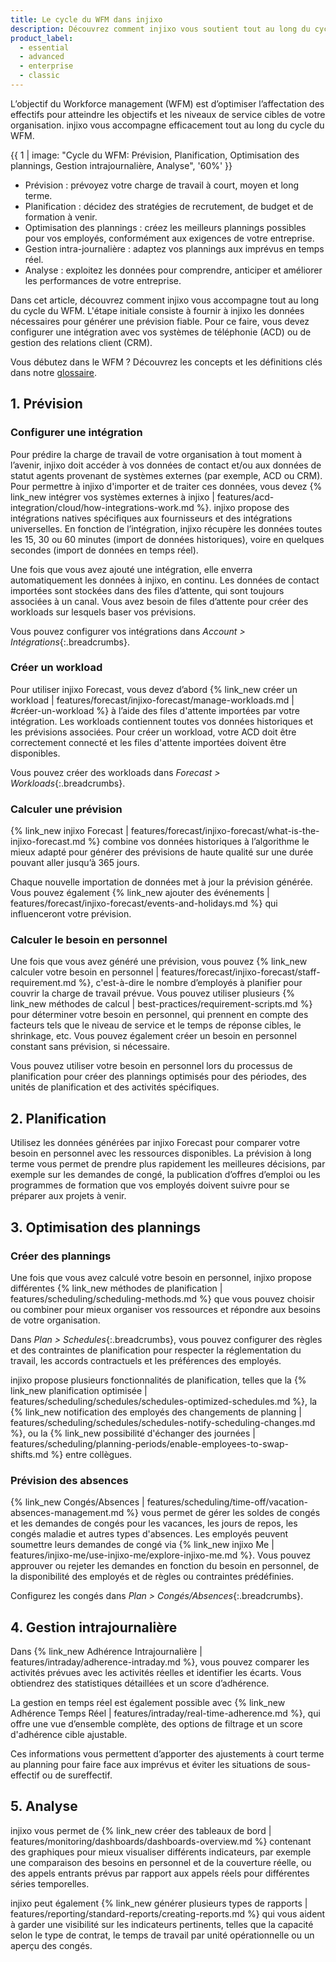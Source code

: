 ```yaml
---
title: Le cycle du WFM dans injixo
description: Découvrez comment injixo vous soutient tout au long du cycle du WFM.
product_label:
  - essential
  - advanced
  - enterprise
  - classic
---
```


L’objectif du Workforce management (WFM) est d’optimiser l’affectation des effectifs pour atteindre les objectifs et les niveaux de service cibles de votre organisation. injixo vous accompagne efficacement tout au long du cycle du WFM.

  {{ 1 | image: "Cycle du WFM: Prévision, Planification, Optimisation des plannings, Gestion intrajournalière, Analyse", '60%' }}

- Prévision&nbsp;: prévoyez votre charge de travail à court, moyen et long terme.
- Planification&nbsp;: décidez des stratégies de recrutement, de budget et de formation à venir.
- Optimisation des plannings&nbsp;: créez les meilleurs plannings possibles pour vos employés, conformément aux exigences de votre entreprise.
- Gestion intra-journalière&nbsp;: adaptez vos plannings aux imprévus en temps réel.
- Analyse&nbsp;: exploitez les données pour comprendre, anticiper et améliorer les performances de votre entreprise.

Dans cet article, découvrez comment injixo vous accompagne tout au long du cycle du WFM.
L'étape initiale consiste à fournir à injixo les données nécessaires pour générer une prévision fiable. Pour ce faire, vous devez configurer une intégration avec vos systèmes de téléphonie (ACD) ou de gestion des relations client (CRM).

Vous débutez dans le WFM&nbsp;? Découvrez les concepts et les définitions clés dans notre [glossaire](https://help.injixo.com/fr/glossary/overview/).

## 1. Prévision

### Configurer une intégration

Pour prédire la charge de travail de votre organisation à tout moment à l’avenir, injixo doit accéder à vos données de contact et/ou aux données de statut agents provenant de systèmes externes (par exemple, ACD ou CRM). Pour permettre à injixo d'importer et de traiter ces données, vous devez {% link_new intégrer vos systèmes externes à injixo | features/acd-integration/cloud/how-integrations-work.md %}. injixo propose des intégrations natives spécifiques aux fournisseurs et des intégrations universelles. En fonction de l’intégration, injixo récupère les données toutes les 15, 30 ou 60&nbsp;minutes (import de données historiques), voire en quelques secondes (import de données en temps réel). 

Une fois que vous avez ajouté une intégration, elle enverra automatiquement les données à injixo, en continu.
Les données de contact importées sont stockées dans des files d’attente, qui sont toujours associées à un canal. Vous avez besoin de files d’attente pour créer des workloads sur lesquels baser vos prévisions.

Vous pouvez configurer vos intégrations dans _Account > Intégrations_{:.breadcrumbs}.

### Créer un workload  

Pour utiliser injixo Forecast, vous devez d’abord {% link_new créer un workload | features/forecast/injixo-forecast/manage-workloads.md | #créer-un-workload %} à l’aide des files d'attente importées par votre intégration. Les workloads contiennent toutes vos données historiques et les prévisions associées. Pour créer un workload, votre ACD doit être correctement connecté et les files d'attente importées doivent être disponibles.

Vous pouvez créer des workloads dans _Forecast > Workloads_{:.breadcrumbs}. 

### Calculer une prévision

{% link_new injixo Forecast | features/forecast/injixo-forecast/what-is-the-injixo-forecast.md %} combine vos données historiques à l’algorithme le mieux adapté pour générer des prévisions de haute qualité sur une durée pouvant aller jusqu’à 365 jours.

Chaque nouvelle importation de données met à jour la prévision générée. Vous pouvez également {% link_new ajouter des événements | features/forecast/injixo-forecast/events-and-holidays.md %} qui influenceront votre prévision.

### Calculer le besoin en personnel

Une fois que vous avez généré une prévision, vous pouvez {% link_new calculer votre besoin en personnel | features/forecast/injixo-forecast/staff-requirement.md %}, c'est-à-dire le nombre d’employés à planifier pour couvrir la charge de travail prévue. Vous pouvez utiliser plusieurs {% link_new méthodes de calcul | best-practices/requirement-scripts.md %} pour déterminer votre besoin en personnel, qui prennent en compte des facteurs tels que le niveau de service et le temps de réponse cibles, le shrinkage, etc. Vous pouvez également créer un besoin en personnel constant sans prévision, si nécessaire.

Vous pouvez utiliser votre besoin en personnel lors du processus de planification pour créer des plannings optimisés pour des périodes, des unités de planification et des activités spécifiques.

## 2. Planification

Utilisez les données générées par injixo Forecast pour comparer votre besoin en personnel avec les ressources disponibles. La prévision à long terme vous permet de prendre plus rapidement les meilleures décisions, par exemple sur les demandes de congé, la publication d’offres d’emploi ou les programmes de formation que vos employés doivent suivre pour se préparer aux projets à venir.

## 3. Optimisation des plannings

### Créer des plannings

Une fois que vous avez calculé votre besoin en personnel, injixo propose différentes {% link_new méthodes de planification | features/scheduling/scheduling-methods.md %} que vous pouvez choisir ou combiner pour mieux organiser vos ressources et répondre aux besoins de votre organisation.

Dans _Plan > Schedules_{:.breadcrumbs}, vous pouvez configurer des règles et des contraintes de planification pour respecter la réglementation du travail, les accords contractuels et les préférences des employés.

injixo propose plusieurs fonctionnalités de planification, telles que la {% link_new planification optimisée | features/scheduling/schedules/schedules-optimized-schedules.md %}, la {% link_new notification des employés des changements de planning | features/scheduling/schedules/schedules-notify-scheduling-changes.md %}, ou la {% link_new possibilité d'échanger des journées | features/scheduling/planning-periods/enable-employees-to-swap-shifts.md %} entre collègues.

### Prévision des absences

{% link_new Congés/Absences | features/scheduling/time-off/vacation-absences-management.md %} vous permet de gérer les soldes de congés et les demandes de congés pour les vacances, les jours de repos, les congés maladie et autres types d'absences. Les employés peuvent soumettre leurs demandes de congé via {% link_new injixo Me | features/injixo-me/use-injixo-me/explore-injixo-me.md %}. Vous pouvez approuver ou rejeter les demandes en fonction du besoin en personnel, de la disponibilité des employés et de règles ou contraintes prédéfinies.

Configurez les congés dans _Plan > Congés/Absences_{:.breadcrumbs}.

## 4. Gestion intrajournalière

Dans {% link_new Adhérence Intrajournalière | features/intraday/adherence-intraday.md %}, vous pouvez comparer les activités prévues avec les activités réelles et identifier les écarts. Vous obtiendrez des statistiques détaillées et un score d’adhérence.

La gestion en temps réel est également possible avec {% link_new Adhérence Temps Réel | features/intraday/real-time-adherence.md %}, qui offre une vue d’ensemble complète, des options de filtrage et un score d'adhérence cible ajustable.

Ces informations vous permettent d’apporter des ajustements à court terme au planning pour faire face aux imprévus et éviter les situations de sous-effectif ou de sureffectif.

## 5. Analyse
 
injixo vous permet de {% link_new créer des tableaux de bord | features/monitoring/dashboards/dashboards-overview.md %} contenant des graphiques pour mieux visualiser différents indicateurs, par exemple une comparaison des besoins en personnel et de la couverture réelle, ou des appels entrants prévus par rapport aux appels réels pour différentes séries temporelles.

injixo peut également {% link_new générer plusieurs types de rapports | features/reporting/standard-reports/creating-reports.md %} qui vous aident à garder une visibilité  sur les indicateurs pertinents, telles que la capacité selon le type de contrat, le temps de travail par unité opérationnelle ou un aperçu des congés.
